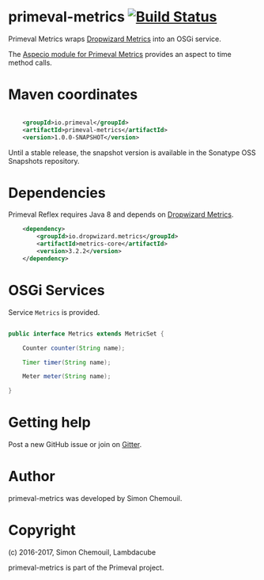 # primeval-metrics [![Build Status](https://travis-ci.org/primeval-io/primeval-metrics.svg?branch=master)](https://travis-ci.org/primeval-io/primeval-metrics)

Primeval Metrics wraps [Dropwizard Metrics](https://github.com/dropwizard/metrics) into an OSGi service.

The [Aspecio module for Primeval Metrics](https://github.com/primeval-io/primeval-metrics-aspecio) provides an aspect to time method calls.


# Maven coordinates


```xml

	<groupId>io.primeval</groupId>
	<artifactId>primeval-metrics</artifactId>
	<version>1.0.0-SNAPSHOT</version>
```

Until a stable release, the snapshot version is available in the Sonatype OSS Snapshots repository.


# Dependencies

Primeval Reflex requires Java 8 and depends on [Dropwizard Metrics](https://github.com/dropwizard/metrics).

```xml
	<dependency>
		<groupId>io.dropwizard.metrics</groupId>
		<artifactId>metrics-core</artifactId>
		<version>3.2.2</version>
	</dependency>
```

# OSGi Services 

Service `Metrics` is provided.

```java

public interface Metrics extends MetricSet {

    Counter counter(String name);

    Timer timer(String name);

    Meter meter(String name);

}


```


# Getting help

Post a new GitHub issue or join on [Gitter](https://gitter.im/primeval-io/Lobby).
 


# Author

primeval-metrics was developed by Simon Chemouil.

# Copyright

(c) 2016-2017, Simon Chemouil, Lambdacube

primeval-metrics is part of the Primeval project.